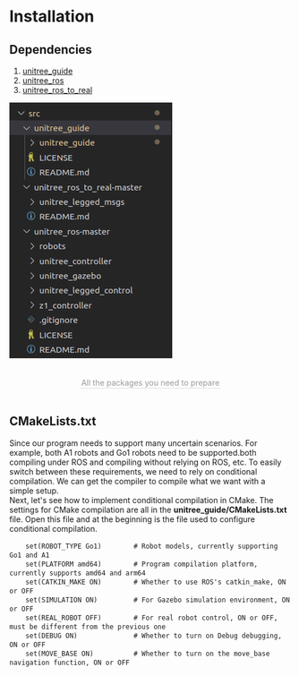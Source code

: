 # Installation
## Dependencies
1. [unitree_guide](https://github.com/unitreerobotics/unitree_guide)
2. [unitree_ros](https://github.com/unitreerobotics/unitree_ros)
3. [unitree_ros_to_real](https://github.com/unitreerobotics/unitree_ros_to_real)

![Switch](../../images/download_pkg.png)
<center>
<br>
<div style="color:orange; border-bottom: 0.1px solid #d9d9d9;
display: inline-block;
color: #999;
padding: 1px;">All the packages you need to prepare</div>
</center>
<br>

## CMakeLists.txt
Since our program needs to support many uncertain scenarios.
For example, both A1 robots and Go1 robots need to be supported.both compiling under ROS and compiling without relying on ROS, etc. To easily switch between these requirements, we need to rely on conditional compilation.
We can get the compiler to compile what we want with a simple setup.<br>
Next, let's see how to implement conditional compilation in CMake. The settings for CMake compilation are all in the
**unitree_guide/CMakeLists.txt** file.
Open this file and at the beginning is the file used to configure conditional compilation.
```
    set(ROBOT_TYPE Go1)        # Robot models, currently supporting Go1 and A1
    set(PLATFORM amd64)        # Program compilation platform, currently supports amd64 and arm64
    set(CATKIN_MAKE ON)        # Whether to use ROS's catkin_make, ON or OFF
    set(SIMULATION ON)         # For Gazebo simulation environment, ON or OFF
    set(REAL_ROBOT OFF)        # For real robot control, ON or OFF, must be different from the previous one
    set(DEBUG ON)              # Whether to turn on Debug debugging, ON or OFF
    set(MOVE_BASE ON)          # Whether to turn on the move_base navigation function, ON or OFF
```